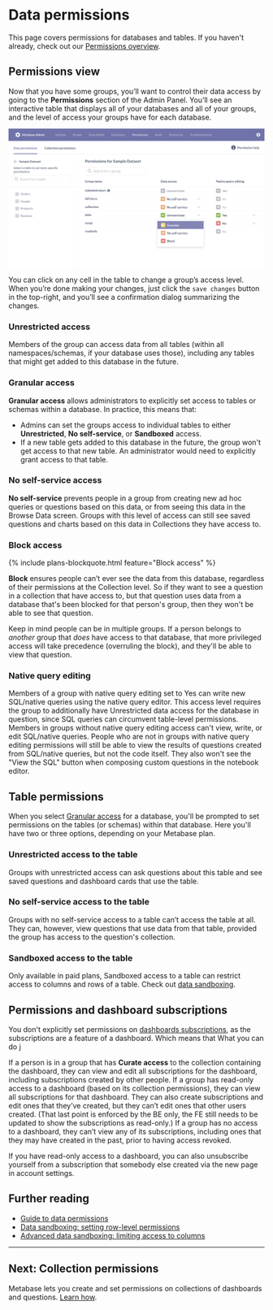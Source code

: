 # Data permissions

This page covers permissions for databases and tables. If you haven't already, check out our [Permissions overview][permissions-overview].

## Permissions view

Now that you have some groups, you’ll want to control their data access by going to the **Permissions** section of the Admin Panel. You’ll see an interactive table that displays all of your databases and all of your groups, and the level of access your groups have for each database.

![Permissions view](images/permissions.png)

You can click on any cell in the table to change a group’s access level. When you’re done making your changes, just click the `save changes` button in the top-right, and you’ll see a confirmation dialog summarizing the changes.

### Unrestricted access

Members of the group can access data from all tables (within all namespaces/schemas, if your database uses those), including any tables that might get added to this database in the future.

### Granular access

__Granular access__ allows administrators to explicitly set access to tables or schemas within a database. In practice, this means that:

- Admins can set the groups access to individual tables to either __Unrestricted__, __No self-service__, or __Sandboxed__ access.
- If a new table gets added to this database in the future, the group won't get access to that new table. An administrator would need to explicitly grant access to that table.

### No self-service access

__No self-service__ prevents people in a group from creating new ad hoc queries or questions based on this data, or from seeing this data in the Browse Data screen. Groups with this level of access can still see saved questions and charts based on this data in Collections they have access to.

### Block access

{% include plans-blockquote.html feature="Block access" %}

__Block__ ensures people can’t ever see the data from this database, regardless of their permissions at the Collection level. So if they want to see a question in a collection that have access to, but that question uses data from a database that's been blocked for that person's group, then they won't be able to see that question.

Keep in mind people can be in multiple groups. If a person belongs to _another_ group that _does_ have access to that database, that more privileged access will take precedence (overruling the block), and they'll be able to view that question.

### Native query editing

Members of a group with native query editing set to Yes can write new SQL/native queries using the native query editor. This access level requires the group to additionally have Unrestricted data access for the database in question, since SQL queries can circumvent table-level permissions.
Members in groups without native query editing access can't view, write, or edit SQL/native queries. People who are not in groups with native query editing permissions will still be able to view the results of questions created from SQL/native queries, but not the code itself. They also won't see the "View the SQL" button when composing custom questions in the notebook editor.

## Table permissions

When you select [Granular access](#granular-access) for a database, you'll be prompted to set permissions on the tables (or schemas) within that database. Here you'll have two or three options, depending on your Metabase plan.

### Unrestricted access to the table

Groups with unrestricted access can ask questions about this table and see saved questions and dashboard cards that use the table.

### No self-service access to the table

Groups with no self-service access to a table can’t access the table at all. They can, however, view questions that use data from that table, provided the group has access to the question's collection.

### Sandboxed access to the table

Only available in paid plans, Sandboxed access to a table can restrict access to columns and rows of a table. Check out [data sandboxing][data-sandboxing].

## Permissions and dashboard subscriptions

You don't explicitly set permissions on [dashboards subscriptions][dashboard-subscriptions], as the subscriptions are a feature of a dashboard. Which means that What you can do j

If a person is in a group that has __Curate access__ to the collection containing the dashboard, they can view and edit all subscriptions for the dashboard, including subscriptions created by other people.
If a group has read-only access to a dashboard (based on its collection permissions), they can view all subscriptions for that dashboard. They can also create subscriptions and edit ones that they’ve created, but they can’t edit ones that other users created. (That last point is enforced by the BE only, the FE still needs to be updated to show the subscriptions as read-only.)
If a group has no access to a dashboard, they can’t view any of its subscriptions, including ones that they may have created in the past, prior to having access revoked.

If you have read-only access to a dashboard, you can also unsubscribe yourself from a subscription that somebody else created via the new page in account settings.

## Further reading

- [Guide to data permissions](https://www.metabase.com/learn/organization/organization/data-permissions.html)
- [Data sandboxing: setting row-level permissions][sandbox-rows]
- [Advanced data sandboxing: limiting access to columns][sandbox-columns]

---

## Next: Collection permissions

Metabase lets you create and set permissions on collections of dashboards and questions. [Learn how][collections].

[collections]: 06-collections.md
[dashboard-subscriptions]: ../users-guide/dashboard-subscriptions.md
[data-sandboxing]: ../enterprise-guide/data-sandboxes.md
[permissions-overview]: 05-setting-permissions.md
[sandbox-columns]: /learn/permissions/data-sandboxing-column-permissions.html
[sandbox-rows]: /learn/permissions/data-sandboxing-row-permissions.html
[sql-snippet-folders]: ../enterprise-guide/sql-snippets.md
